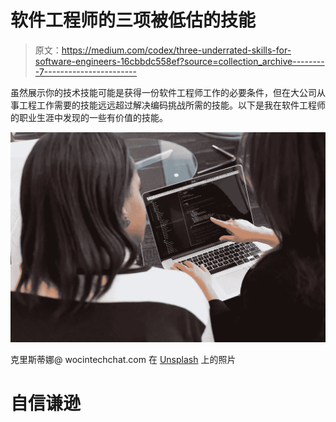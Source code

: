 # 软件工程师的三项被低估的技能

> 原文：<https://medium.com/codex/three-underrated-skills-for-software-engineers-16cbbdc558ef?source=collection_archive---------7----------------------->

虽然展示你的技术技能可能是获得一份软件工程师工作的必要条件，但在大公司从事工程工作需要的技能远远超过解决编码挑战所需的技能。以下是我在软件工程师的职业生涯中发现的一些有价值的技能。

![](img/bbf425e34109503c791de1d1368a35b9.png)

克里斯蒂娜@ wocintechchat.com 在 [Unsplash](https://unsplash.com/s/photos/software-engineer?utm_source=unsplash&utm_medium=referral&utm_content=creditCopyText) 上的照片

# 自信谦逊